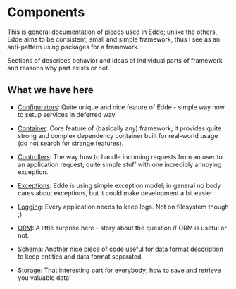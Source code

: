 # Components

This is general documentation of pieces used in Edde; unlike the others, Edde aims
to be consistent, small and simple framework, thus I see as an anti-pattern using
packages for a framework.

Sections of describes behavior and ideas of individual parts of framework and reasons
why part exists or not. 

## What we have here

* [Configurators](/edde/configurators): Quite unique and nice feature of Edde - simple way how
to setup services in deferred way.

* [Container](/edde/container): Core feature of (basically any) framework; it provides
quite strong and complex dependency container built for real-world usage (do not search for
strange features).

* [Controllers](/edde/controllers): The way how to handle incoming requests from an user to
an application request; quite simple stuff with one incredibly annoying exception.

* [Exceptions](/edde/exceptions): Edde is using simple exception model; in general no body cares
about exceptions, but it could make development a bit easier.

* [Logging](/edde/logging): Every application needs to keep logs. Not on filesystem though ;).

* [ORM](/edde/orm): A little surprise here - story about the question if ORM is useful or not.

* [Schema](/edde/schema): Another nice piece of code useful for data format description to keep
entities and data format separated.

* [Storage](/edde/storage): That interesting part for everybody; how to save and retrieve you 
valuable data!
